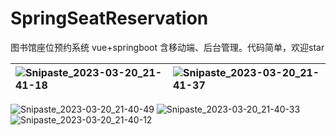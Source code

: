 # SpringSeatReservation
图书馆座位预约系统
vue+springboot
含移动端、后台管理。代码简单，欢迎star

|  ![Snipaste_2023-03-20_21-41-18](https://user-images.githubusercontent.com/63033041/226364945-3a93d6c2-4d1e-4a78-8f80-406339321bad.jpg)  |  ![Snipaste_2023-03-20_21-41-37](https://user-images.githubusercontent.com/63033041/226364920-188da0b4-c589-4118-8548-2c26fb69fee8.jpg)  |
| :- | :- |




![Snipaste_2023-03-20_21-40-49](https://user-images.githubusercontent.com/63033041/226364955-beec9f83-4055-450e-a3f7-b17b4b3dea9c.jpg)
![Snipaste_2023-03-20_21-40-33](https://user-images.githubusercontent.com/63033041/226364975-af5e84de-c7cc-4042-907e-f6502fc4dc67.jpg)
![Snipaste_2023-03-20_21-40-12](https://user-images.githubusercontent.com/63033041/226364989-7f46c0e1-fdcb-4b3b-8072-89a82c4ec527.jpg)

